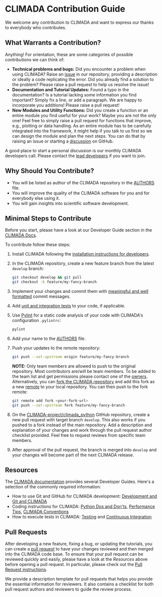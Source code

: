# CLIMADA Contribution Guide

We welcome any contribution to CLIMADA and want to express our thanks to everybody who contributes.

## What Warrants a Contribution?

Anything!
For orientation, these are some categories of possible contributions we can think of:

* **Technical problems and bugs:** Did you encounter a problem when using CLIMADA? Raise an [issue](https://github.com/CLIMADA-project/climada_python/issues) in our repository, providing a description or ideally a code replicating the error. Did you already find a solution to the problem? Please raise a pull request to help us resolve the issue!
* **Documentation and Tutorial Updates:** Found a typo in the documentation? Is a tutorial lacking some information you find important? Simply fix a line, or add a paragraph. We are happy to incorporate you additions! Please raise a pull request!
* **New Modules and Utility Functions:** Did you create a function or an entire module you find useful for your work? Maybe you are not the only one! Feel free to simply raise a pull request for functions that improve, e.g., plotting or data handling. As an entire module has to be carefully integrated into the framework, it might help if you talk to us first so we can design the module and plan the next steps. You can do that by raising an issue or starting a [discussion](https://github.com/CLIMADA-project/climada_python/discussions) on GitHub.

A good place to start a personal discussion is our monthly CLIMADA developers call.
Please contact the [lead developers](https://climada.ethz.ch/team/) if you want to join.

## Why Should You Contribute?

* You will be listed as author of the CLIMADA repository in the [AUTHORS](#authors) file.
* You will improve the quality of the CLIMADA software for you and for everybody else using it.
* You will gain insights into scientific software development.

## Minimal Steps to Contribute

Before you start, please have a look at our Developer Guide section in the [CLIMADA Docs][docs].

To contribute follow these steps:

1. Install CLIMADA following the [installation instructions for developers](https://climada-python.readthedocs.io/en/latest/guide/install.html#advanced-instructions).
2. In the CLIMADA repository, create a new feature branch from the latest `develop` branch:

    ```bash
    git checkout develop && git pull
    git checkout -b feature/my-fancy-branch
    ```
3. Implement your changes and commit them with [meaningful and well formatted](https://tbaggery.com/2008/04/19/a-note-about-git-commit-messages.html) commit messages.
4. Add [unit and integration tests][testing] to your code, if applicable.
5. Use [Pylint](https://pypi.org/project/pylint/) for a static code analysis of your code with CLIMADA's configuration `.pylintrc`:

    ```bash
    pylint
    ```
6. Add your name to the [AUTHORS](AUTHORS.md) file.
7. Push your updates to the remote repository:

    ```bash
    git push --set-upstream origin feature/my-fancy-branch
    ```

    **NOTE:** Only team members are allowed to push to the original repository.
    Most contributors are/will be team members. To be added to the team list and get permissions please contact one of the [owners](https://github.com/orgs/CLIMADA-project/people).
    Alternatively, you can [fork the CLIMADA repository](https://github.com/CLIMADA-project/climada_python/fork) and add this fork as a new [remote](https://git-scm.com/book/en/v2/Git-Basics-Working-with-Remotes) to your local repository.
    You can then push to the fork remote:

    ```bash
    git remote add fork <your-fork-url>
    git push --set-upstream fork feature/my-fancy-branch
    ```

8. On the [CLIMADA-project/climada_python](https://github.com/CLIMADA-project/climada_python) GitHub repository, create a new pull request with target branch `develop`.
    This also works if you pushed to a fork instead of the main repository.
    Add a description and explanation of your changes and work through the pull request author checklist provided.
    Feel free to request reviews from specific team members.
9.  After approval of the pull request, the branch is merged into `develop` and your changes will become part of the next CLIMADA release.

## Resources

The [CLIMADA documentation][docs] provides several Developer Guides.
Here's a selection of the commonly required information:

* How to use Git and GitHub for CLIMADA development: [Development and Git and CLIMADA](https://climada-python.readthedocs.io/en/latest/guide/Guide_Git_Development.html)
* Coding instructions for CLIMADA: [Python Dos and Don'ts](https://climada-python.readthedocs.io/en/latest/guide/Guide_PythonDos-n-Donts.html), [Performance Tips](https://climada-python.readthedocs.io/en/latest/guide/Guide_Py_Performance.html), [CLIMADA Conventions](https://climada-python.readthedocs.io/en/latest/guide/Guide_CLIMADA_conventions.html)
* How to execute tests in CLIMADA: [Testing][testing] and [Continuous Integration](https://climada-python.readthedocs.io/en/latest/guide/Guide_continuous_integration_GitHub_actions.html)

## Pull Requests

After developing a new feature, fixing a bug, or updating the tutorials, you can create a [pull request](https://docs.github.com/en/pull-requests) to have your changes reviewed and then merged into the CLIMADA code base.
To ensure that your pull request can be reviewed quickly and easily, please have a look at the _Resources_ above before opening a pull request.
In particular, please check out the [Pull Request instructions](https://climada-python.readthedocs.io/en/latest/guide/Guide_Git_Development.html#pull-requests).

We provide a description template for pull requests that helps you provide the essential information for reviewers.
It also contains a checklist for both pull request authors and reviewers to guide the review process.

[docs]: https://climada-python.readthedocs.io/en/latest/
[devguide]: https://climada-python.readthedocs.io/en/latest/#developer-guide
[testing]: https://climada-python.readthedocs.io/en/latest/development/Guide_Testing.html
